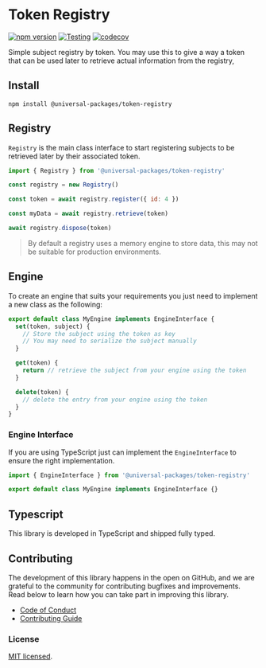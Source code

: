 # Token Registry

[![npm version](https://badge.fury.io/js/@universal-packages%2Ftoken-registry.svg)](https://www.npmjs.com/package/@universal-packages/token-registry)
[![Testing](https://github.com/universal-packages/universal-token-registry/actions/workflows/testing.yml/badge.svg)](https://github.com/universal-packages/universal-token-registry/actions/workflows/testing.yml)
[![codecov](https://codecov.io/gh/universal-packages/universal-token-registry/branch/main/graph/badge.svg?token=CXPJSN8IGL)](https://codecov.io/gh/universal-packages/universal-token-registry)

Simple subject registry by token. You may use this to give a way a token that can be used later to retrieve actual information from the registry,

## Install

```shell
npm install @universal-packages/token-registry
```

## Registry

`Registry` is the main class interface to start registering subjects to be retrieved later by their associated token.

```js
import { Registry } from '@universal-packages/token-registry'

const registry = new Registry()

const token = await registry.register({ id: 4 })

const myData = await registry.retrieve(token)

await registry.dispose(token)
```

> By default a registry uses a memory engine to store data, this may not be suitable for production environments.

## Engine

To create an engine that suits your requirements you just need to implement a new class as the following:

```js
export default class MyEngine implements EngineInterface {
  set(token, subject) {
    // Store the subject using the token as key
    // You may need to serialize the subject manually
  }

  get(token) {
    return // retrieve the subject from your engine using the token
  }

  delete(token) {
    // delete the entry from your engine using the token
  }
}
```

### Engine Interface

If you are using TypeScript just can implement the `EngineInterface` to ensure the right implementation.

```ts
import { EngineInterface } from '@universal-packages/token-registry'

export default class MyEngine implements EngineInterface {}
```

## Typescript

This library is developed in TypeScript and shipped fully typed.

## Contributing

The development of this library happens in the open on GitHub, and we are grateful to the community for contributing bugfixes and improvements. Read below to learn how you can take part in improving this library.

- [Code of Conduct](./CODE_OF_CONDUCT.md)
- [Contributing Guide](./CONTRIBUTING.md)

### License

[MIT licensed](./LICENSE).

